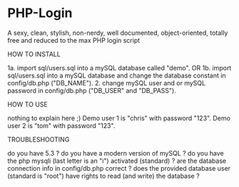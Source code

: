 PHP-Login
=========

A sexy, clean, stylish, non-nerdy, well documented, object-oriented, totally free and reduced to the max PHP login script

HOW TO INSTALL

1a. import sql/users.sql into a mySQL database called "demo".
OR
1b. import sql/users.sql into a mySQL database and change the database constant in config/db.php ("DB_NAME").
2. change mySQL user and or mySQL password in config/db.php ("DB_USER" and "DB_PASS").

HOW TO USE

nothing to explain here ;)
Demo user 1 is "chris" with password "123".
Demo user 2 is "tom" with password "123".


TROUBLESHOOTING

do you have 5.3 ?
do you have a modern version of mySQL ?
do you have the php mysqli (last letter is an "i") activated (standard) ?
are the database connection info in config/db.php correct ?
does the provided database user (standard is "root") have rights to read (and write) the database ?